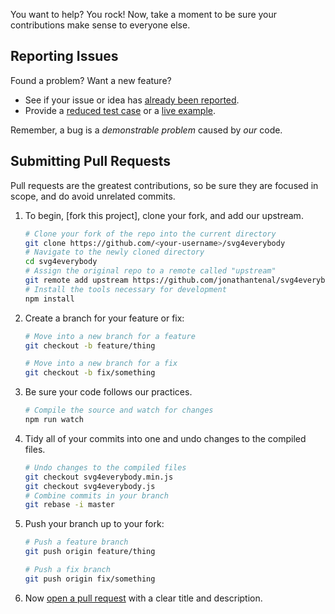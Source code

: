 You want to help? You rock! Now, take a moment to be sure your contributions make sense to everyone else.

## Reporting Issues

Found a problem? Want a new feature?

- See if your issue or idea has [already been reported].
- Provide a [reduced test case] or a [live example].

Remember, a bug is a _demonstrable problem_ caused by _our_ code.

## Submitting Pull Requests

Pull requests are the greatest contributions, so be sure they are focused in scope, and do avoid unrelated commits.

1. To begin, [fork this project], clone your fork, and add our upstream.
   ```bash
   # Clone your fork of the repo into the current directory
   git clone https://github.com/<your-username>/svg4everybody
   # Navigate to the newly cloned directory
   cd svg4everybody
   # Assign the original repo to a remote called "upstream"
   git remote add upstream https://github.com/jonathantenal/svg4everybody
   # Install the tools necessary for development
   npm install
   ```

2. Create a branch for your feature or fix:
   ```bash
   # Move into a new branch for a feature
   git checkout -b feature/thing
   ```
   ```bash
   # Move into a new branch for a fix
   git checkout -b fix/something
   ```

3. Be sure your code follows our practices.
   ```bash
   # Compile the source and watch for changes
   npm run watch
   ```

4. Tidy all of your commits into one and undo changes to the compiled files.
   ```bash
   # Undo changes to the compiled files
   git checkout svg4everybody.min.js
   git checkout svg4everybody.js
   # Combine commits in your branch
   git rebase -i master
   ```

5. Push your branch up to your fork:
   ```bash
   # Push a feature branch
   git push origin feature/thing
   ```
   ```bash
   # Push a fix branch
   git push origin fix/something
   ```

6. Now [open a pull request] with a clear title and description.

[already been reported]: issues
[fork]: fork
[live example]: http://codepen.io/pen
[open a pull request]: https://help.github.com/articles/using-pull-requests/
[reduced test case]: https://css-tricks.com/reduced-test-cases/
